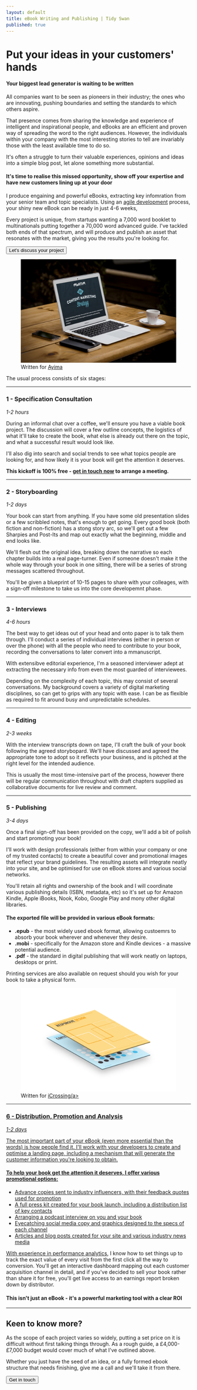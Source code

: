 ```yaml
---
layout: default
title: eBook Writing and Publishing | Tidy Swan
published: true
---
```

# Put your ideas in your customers' hands

#### Your biggest lead generator is waiting to be written

All companies want to be seen as pioneers in their industry; the ones who are innovating, pushing boundaries and setting the standards to which others aspire.

That presence  comes from sharing the knowledge and experience of intelligent and inspirational people, and eBooks are an efficient and proven way of spreading the word to the right audiences. However, the individuals within your company with the most interesting stories to tell are invariably those with the least available time to do so.

It's often a struggle to turn their valuable experiences, opinions and ideas into a simple blog post, let alone something more substantial.

#### It's time to realise this missed opportunity, show off your expertise and have new customers lining up at your door

I produce engaining and powerful eBooks, extracting key infomration from your senior team and topic specialists. Using an [agile development](/contracting-cv/) process, your shiny new eBook can be ready in just 4-6 weeks,

Every project is unique, from startups wanting a 7,000 word booklet to multinationals putting together a 70,000 word advanced guide. I've tackled both ends of that spectrum, and will produce and publish an asset that resonates with the market, giving you the results you're looking for.

<a href="/contact"><button class="button">Let's discuss your project</button></a>

<figure>
 <img src="/assets/img/diy-content-marketing-strategy.jpg" alt="">
 <figcaption>Written for <a href="https://www.ayima.com/" target="_blank">Ayima</a></figcaption>
</figure>

The usual process consists of six stages:

---
### 1 - Specification Consultation
_1-2 hours_

During an informal chat over a coffee, we'll ensure you have a viable book project. The discussion will cover a few outline concepts, the logistics of what it'll take to create the book, what else is already out there on the topic, and what a successful result would look like.

I'll also dig into search and social trends to see what topics people are looking for, and how likely it is your book will get the attention it deserves.

**This kickoff is 100% free - [get in touch now](/contact) to arrange a meeting.**

---
### 2 - Storyboarding
_1-2 days_

Your book can start from anything. If you have some old presentation slides or a few scribbled notes, that's enough to get going. Every good book (both fiction and non-fiction) has a stong story arc, so we'll get out a few Sharpies and Post-Its and map out exactly what the beginning, middle and end looks like.

We'll flesh out the original idea, breaking down the narrative so each chapter builds into a real page-turner. Even if someone doesn't make it the whole way through your book in one sitting, there will be a series of strong messages scattered throughout.

You'll be given a blueprint of 10-15 pages to share with your colleages, with a sign-off milestone to take us into the core developemnt phase.

---
### 3 - Interviews
_4-6 hours_

The best way to get ideas out of your head and onto paper is to talk them through. I'll conduct a series of individual interviews (either in person or over the phone) with all the people who need to contribute to your book, recording the conversations to later convert into a mmanuscript.

With extensibve editorial experience, I'm a seasoned interviewer adept at extracting the necessary info from even the most guarded of interviewees.

Depending on the complexity of each topic, this may consist of several conversations. My background covers a variety of digital marketing disciplines, so can get to grips with any topic with ease. I can be as flexible as required to fit around busy and unpredictable schedules.

---
### 4 - Editing
_2-3 weeks_

With the interview transcripts down on tape, I'll craft the bulk of your book following the agreed storybopard. We'll have discussed and agreed the appropriate tone to adopt so it reflects your business, and is pitched at the right level for the intended audience.

This is usually the most time-intensive part of the process, however there will be regular communication throughout with draft chapters supplied as collaborative documents for live review and comment.

---
### 5 - Publishing
_3-4 days_

Once a final sign-off has been provided on the copy, we'll add a bit of polish and start promoting your book!

I'll work with design professionals (either from within your company or one of my trusted contacts) to create a beautiful cover and promotional images that reflect your brand guidelines. The resulting assets will integrate neatly into your site, and be optimised for use on eBook stores and various social networks.

You'll retain all rights and ownership of the book and I will coordinate various publishing details (ISBN, metadata, etc) so it's set up for Amazon Kindle, Apple iBooks, Nook, Kobo, Google Play and mony other digital libraries.

#### The exported file will be provided in various eBook formats:

- **.epub** - the most widely used ebook format, allowing custoemrs to absorb your book wherever and whenever they desire.
- **.mobi** - specifically for the Amazon store and Kindle devices - a massive potential audience.
- **.pdf** - the standard in digital publishing that will work neatly on laptops, desktops or print.

Printing services are also available on request should you wish for your book to take a physical form.

<figure>
 <img src="/assets/img/ebooks.png" alt="">
 <figcaption>Written for <a href="https://www.icrossing.com/uk/" target="_blank">iCrossing/a></figcaption>
</figure>

---
### 6 - Distribution, Promotion and Analysis
_1-2 days_

The most important part of your eBook (even more essential than the words) is how people find it. I'll work with your developers to create and optimise a landing page, including a mechanism that will generate the customer information you're looking to obtain.

#### To help your book get the attention it deserves, I offer various promotional options:
- Advance copies sent to industry influencers, with their feedback quotes used for promotion
- A full press kit created for your book launch, including a distribution list of key contacts
- Arranging a podcast interview on you and your book
- Eyecatching social media copy and graphics designed to the specs of each channel
- Articles and blog posts created for your site and various industry news media

With experience in [performance analytics](/consultancy/performance-analytics/), I know how to set things up to track the exact value of every visit from the first click all the way to conversion. You'll get an interactive dashboard mapping out each customer acquisition channel in detail, and if you've decided to sell your book rather than share it for free, you'll get live access to an earnings report broken down by distributor.

#### This isn't just an eBook - it's a powerful marketing tool with a clear ROI

---
## Keen to know more?

As the scope of each project varies so widely, putting a set price on it is difficult without first talking things through. As a rough guide, a £4,000-£7,000 budget would cover much of what I've outlined above.

Whether you just have the seed of an idea, or a fully formed ebook structure that needs finishing, give me a call and we'll take it from there.

<a href="/contact"><button class="button">Get in touch</button></a>
